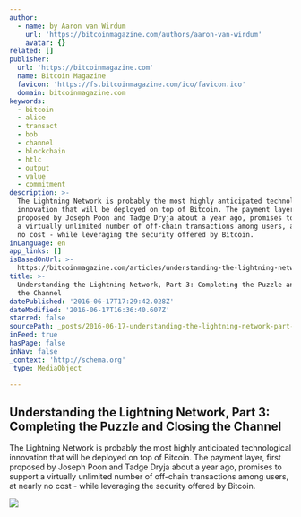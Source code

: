 ```yaml
---
author:
  - name: by Aaron van Wirdum
    url: 'https://bitcoinmagazine.com/authors/aaron-van-wirdum'
    avatar: {}
related: []
publisher:
  url: 'https://bitcoinmagazine.com'
  name: Bitcoin Magazine
  favicon: 'https://fs.bitcoinmagazine.com/ico/favicon.ico'
  domain: bitcoinmagazine.com
keywords:
  - bitcoin
  - alice
  - transact
  - bob
  - channel
  - blockchain
  - htlc
  - output
  - value
  - commitment
description: >-
  The Lightning Network is probably the most highly anticipated technological
  innovation that will be deployed on top of Bitcoin. The payment layer, first
  proposed by Joseph Poon and Tadge Dryja about a year ago, promises to support
  a virtually unlimited number of off-chain transactions among users, at nearly
  no cost - while leveraging the security offered by Bitcoin.
inLanguage: en
app_links: []
isBasedOnUrl: >-
  https://bitcoinmagazine.com/articles/understanding-the-lightning-network-part-completing-the-puzzle-and-closing-the-channel-1466178980
title: >-
  Understanding the Lightning Network, Part 3: Completing the Puzzle and Closing
  the Channel
datePublished: '2016-06-17T17:29:42.028Z'
dateModified: '2016-06-17T16:36:40.607Z'
starred: false
sourcePath: _posts/2016-06-17-understanding-the-lightning-network-part-3-completing-the.md
inFeed: true
hasPage: false
inNav: false
_context: 'http://schema.org'
_type: MediaObject

---
```

<article style=""><h1>Understanding the Lightning Network, Part 3: Completing the Puzzle and Closing the Channel</h1><p>The Lightning Network is probably the most highly anticipated technological innovation that will be deployed on top of Bitcoin. The payment layer, first proposed by Joseph Poon and Tadge Dryja about a year ago, promises to support a virtually unlimited number of off-chain transactions among users, at nearly no cost - while leveraging the security offered by Bitcoin.</p><img src="https://fs.bitcoinmagazine.com/img/articles/understanding-the-lightning-network-part-completing-the-puzzle-and-closing-the-channel-1.jpg" /></article>